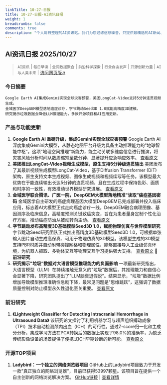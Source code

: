 ```yaml
---
linkTitle: 10-27-日报
title: 10-27-日报-AI资讯日报
weight: 1
breadcrumbs: false
comments: true
description: "个人每日整理的AI资讯站。我们为您过滤信息噪音，只提供最精选的AI新闻、最实用的AI工具与AI教程，助您高效获取人工智能领域的前沿动态"
---
```


## AI资讯日报 2025/10/27

>  `AI资讯` | `每日早读` | `全网数据聚合` | `前沿科学探索` | `行业自由发声` | `开源创新力量` | `AI与人类未来` | [访问网页版↗️](https://april8000.github.io/Hextra-AI-Insight-Daily/)



### **今日摘要**

```
Google Earth AI集成Gemini实现全球灾害预警，美团LongCat-Video支持5分钟连贯视频生成。
金域医学DeepGEM模型落地癌症诊疗，字节跳动Seed3D 1.0赋能高精度3D建模。
研究揭示垃圾数据会降低LLM推理能力，多款开源项目和AI应用更新。
```



### 产品与功能更新
1.  **Google Earth AI 重磅升级，集成Gemini实现全球灾害预警**
    Google Earth AI深度集成Gemini大模型，从静态地图平台升级为具备主动推理能力的"地球智能中枢”。这项"地理空间推理”新能力，能主动关联多维度信息进行推演，将灾害风险分析时间从数周缩短至数分钟，显著提升应急响应效率。
    [查看原文](https://www.aibase.com/zh/news/22269)
2.  **美团推出LongCat-Video视频生成模型，原生支持5分钟级连贯输出**
    美团发布了其最新视频生成模型LongCat-Video，基于Diffusion Transformer (DiT) 架构，原生支持文本生成视频、图像生成视频和视频续写等任务。该模型最大优势在于能连续输出长达5分钟的连贯视频，且在生成过程中保持色彩、画质和时序的一致性，有效推动世界模型研究进展。
    [查看原文](https://www.aibase.com/zh/news/22268)
3.  **金域医学联合腾讯、广医一院，DeepGEM大模型落地精准"读取”癌症基因密码**
    金域医学自主研发的癌症病理基因大模型DeepGEM已完成部署并投入临床应用，标志着AI大模型正式走向癌症诊疗一线。DeepGEM融合病理图像、基因测序及临床信息，高精度预测关键致癌突变，旨在为患者量身定制个性化治疗方案，推动癌症防治从被动转向主动。
    [查看原文](https://www.aibase.com/zh/news/22264)
4.  **字节跳动发布高精度3D基础模型Seed3D 1.0，赋能物理仿真与世界模型研究**
    字节跳动Seed研究团队正式推出高精度3D基础模型Seed3D 1.0，可根据单张输入图片自动生成高保真、可用于物理仿真的3D模型。该模型生成的3D模型支持PBR材质并自动附带碰撞网格和物理属性，能够直接导入工业级仿真环境，为机器人抓取、多物体交互等物理交互学习提供强大支持。
    [查看原文](https://www.xiaohu.ai/c/xiaohu-ai/seed3d-1-0-3d-3d-ai)
**🔬 前沿研究**
5.  **研究揭示"垃圾”数据对大语言模型推理能力的负面影响**
    一项最新研究指出，大语言模型（LLM）在持续接触无意义的"垃圾”数据后，其推理能力和自信心会显著下降，研究团队提出了"LLM脑衰退假说”。结果显示，"垃圾”数据比例增加导致模型推理准确性急剧下降，最常见问题是"思维跳跃”，这强调了数据质量控制对防止模型永久性退化至关重要。
    [查看原文](https://www.aibase.com/zh/news/22262)

### 前沿研究
1.  **《Lightweight Classifier for Detecting Intracranial Hemorrhage in Ultrasound Data》**
    该研究论文探讨了利用机器学习与超声组织搏动成像（TPI）技术自动检测颅内出血（ICH）的可行性。通过Z-score归一化和主成分分析，集成学习方法在PCA转换后的数据上实现了98.0%的准确率，为缺乏传统影像设备的场景提供了便携式ICH早期诊断的新可能。
    [查看原文](https://arxiv.org/abs/2510.20857)

### 开源TOP项目
1.  **Ladybird：一个独立的网络浏览器项目**
    GitHub上的Ladybird项目致力于开发一款"真正独立的网络浏览器”，目前已获得53997颗星。该项目旨在提供一个自主创新的网络浏览解决方案。
    [GitHub链接](https://github.com/LadybirdBrowser/ladybird) | [查看详情](https://github.com/LadybirdBrowser/ladybird)
